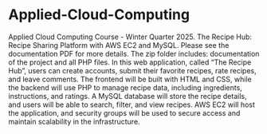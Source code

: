 # Applied-Cloud-Computing
Applied Cloud Computing Course - Winter Quarter 2025. The Recipe Hub: Recipe Sharing Platform with AWS EC2 and MySQL. Please see the documentation PDF for more details. The zip folder includes: documentation of the project and all PHP files. In this web application, called “The Recipe Hub”, users can create accounts, submit their favorite recipes, rate recipes, and leave comments. The frontend will be built with HTML and CSS, while the backend will use PHP to manage recipe data, including ingredients, instructions, and ratings. A MySQL database will store the recipe details, and users will be able to search, filter, and view recipes. AWS EC2 will host the application, and security groups will be used to secure access and maintain scalability in the infrastructure.
